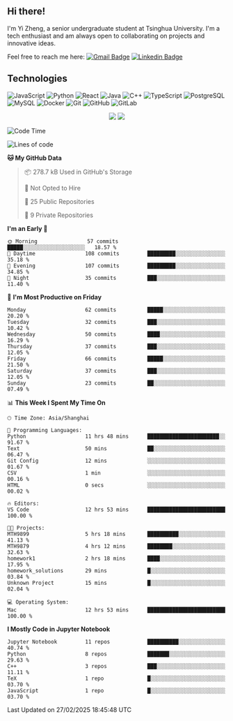 ## Hi there!

I'm Yi Zheng, a senior undergraduate student at Tsinghua University. I'm a tech enthusiast and am always open to collaborating on projects and innovative ideas.

Feel free to reach me here: [![Gmail Badge](https://img.shields.io/badge/-zhengyi20thu@gmail.com-c14438?style=flat-square&logo=Gmail&logoColor=white&link=mailto:zhengyi20thu@gmail.com)](mailto:zhengyi20thu@gmail.com)
[![Linkedin Badge](https://img.shields.io/badge/-yizheng20-blue?style=flat-square&logo=Linkedin&logoColor=white&link=https://www.linkedin.com/in/yizheng20/)](https://www.linkedin.com/in/yi-zheng-mfe/)

## Technologies

![JavaScript](https://img.shields.io/badge/-JavaScript-black?style=flat-square&logo=javascript)
![Python](https://img.shields.io/badge/-Python-black?style=flat-square&logo=Python)
![React](https://img.shields.io/badge/-React-black?style=flat-square&logo=react)
![Java](https://img.shields.io/badge/-java-E34A86?style=flat-square&logo=java)
![C++](https://img.shields.io/badge/-C++-00599C?style=flat-square&logo=c)
![TypeScript](https://img.shields.io/badge/-TypeScript-007ACC?style=flat-square&logo=typescript)
![PostgreSQL](https://img.shields.io/badge/-PostgreSQL-336791?style=flat-square&logo=postgresql)
![MySQL](https://img.shields.io/badge/-MySQL-black?style=flat-square&logo=mysql)
![Docker](https://img.shields.io/badge/-Docker-black?style=flat-square&logo=docker)
![Git](https://img.shields.io/badge/-Git-black?style=flat-square&logo=git)
![GitHub](https://img.shields.io/badge/-GitHub-181717?style=flat-square&logo=github)
![GitLab](https://img.shields.io/badge/-GitLab-FCA121?style=flat-square&logo=gitlab)

<p align="center">
    <img src = "https://github-readme-stats.vercel.app/api?username=Zheng-Yi-git&show_icons=true&theme=yeblu&hide_border=true&count_private=true">
    <img src = "https://github-readme-stats.vercel.app/api/top-langs/?username=Zheng-Yi-git&hide=html,css&theme=yeblu&layout=compact&hide_border=true&count_private=true&langs_count=8">
</p>

<!--START_SECTION:waka-->
![Code Time](http://img.shields.io/badge/Code%20Time-1%2C172%20hrs%2055%20mins-blue)

![Lines of code](https://img.shields.io/badge/From%20Hello%20World%20I%27ve%20Written-2.7%20million%20lines%20of%20code-blue)

**🐱 My GitHub Data** 

> 📦 278.7 kB Used in GitHub's Storage 
 > 
> 🚫 Not Opted to Hire
 > 
> 📜 25 Public Repositories 
 > 
> 🔑 9 Private Repositories 
 > 
**I'm an Early 🐤** 

```text
🌞 Morning                57 commits          █████░░░░░░░░░░░░░░░░░░░░   18.57 % 
🌆 Daytime                108 commits         █████████░░░░░░░░░░░░░░░░   35.18 % 
🌃 Evening                107 commits         █████████░░░░░░░░░░░░░░░░   34.85 % 
🌙 Night                  35 commits          ███░░░░░░░░░░░░░░░░░░░░░░   11.40 % 
```
📅 **I'm Most Productive on Friday** 

```text
Monday                   62 commits          █████░░░░░░░░░░░░░░░░░░░░   20.20 % 
Tuesday                  32 commits          ███░░░░░░░░░░░░░░░░░░░░░░   10.42 % 
Wednesday                50 commits          ████░░░░░░░░░░░░░░░░░░░░░   16.29 % 
Thursday                 37 commits          ███░░░░░░░░░░░░░░░░░░░░░░   12.05 % 
Friday                   66 commits          █████░░░░░░░░░░░░░░░░░░░░   21.50 % 
Saturday                 37 commits          ███░░░░░░░░░░░░░░░░░░░░░░   12.05 % 
Sunday                   23 commits          ██░░░░░░░░░░░░░░░░░░░░░░░   07.49 % 
```


📊 **This Week I Spent My Time On** 

```text
🕑︎ Time Zone: Asia/Shanghai

💬 Programming Languages: 
Python                   11 hrs 48 mins      ███████████████████████░░   91.67 % 
Text                     50 mins             ██░░░░░░░░░░░░░░░░░░░░░░░   06.47 % 
Git Config               12 mins             ░░░░░░░░░░░░░░░░░░░░░░░░░   01.67 % 
CSV                      1 min               ░░░░░░░░░░░░░░░░░░░░░░░░░   00.16 % 
HTML                     0 secs              ░░░░░░░░░░░░░░░░░░░░░░░░░   00.02 % 

🔥 Editors: 
VS Code                  12 hrs 53 mins      █████████████████████████   100.00 % 

🐱‍💻 Projects: 
MTH9899                  5 hrs 18 mins       ██████████░░░░░░░░░░░░░░░   41.13 % 
MTH9879                  4 hrs 12 mins       ████████░░░░░░░░░░░░░░░░░   32.63 % 
homework1                2 hrs 18 mins       ████░░░░░░░░░░░░░░░░░░░░░   17.95 % 
homework_solutions       29 mins             █░░░░░░░░░░░░░░░░░░░░░░░░   03.84 % 
Unknown Project          15 mins             █░░░░░░░░░░░░░░░░░░░░░░░░   02.04 % 

💻 Operating System: 
Mac                      12 hrs 53 mins      █████████████████████████   100.00 % 
```

**I Mostly Code in Jupyter Notebook** 

```text
Jupyter Notebook         11 repos            ██████████░░░░░░░░░░░░░░░   40.74 % 
Python                   8 repos             ███████░░░░░░░░░░░░░░░░░░   29.63 % 
C++                      3 repos             ███░░░░░░░░░░░░░░░░░░░░░░   11.11 % 
TeX                      1 repo              █░░░░░░░░░░░░░░░░░░░░░░░░   03.70 % 
JavaScript               1 repo              █░░░░░░░░░░░░░░░░░░░░░░░░   03.70 % 
```




 Last Updated on 27/02/2025 18:45:48 UTC
<!--END_SECTION:waka-->
